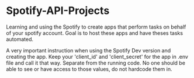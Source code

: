 # Spotify-API-Projects
Learning and using the Spotify to create apps that perform tasks on behalf of your spotify account.
Goal is to host these apps and have theses tasks automated.

A very important instruction when using the Spotify Dev version and creating the app. Keep your 'client_id' and 'client_secret' for the app in .env file and call it that way.
Separate from the running code. No one should be able to see or have access to those values, do not hardcode them in. 
